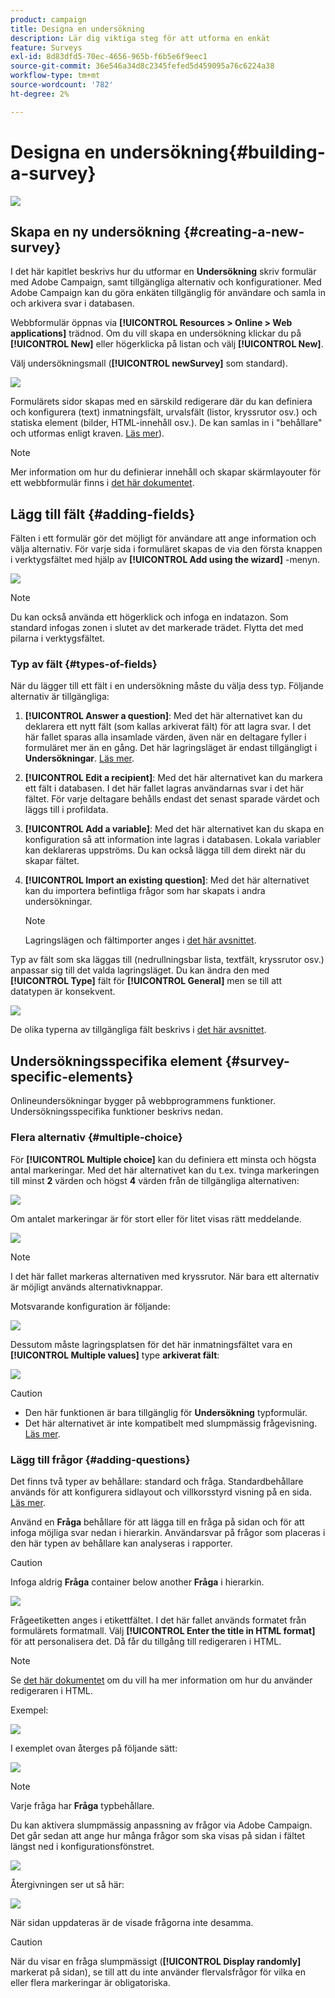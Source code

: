 ```yaml
---
product: campaign
title: Designa en undersökning
description: Lär dig viktiga steg för att utforma en enkät
feature: Surveys
exl-id: 8d83dfd5-70ec-4656-965b-f6b5e6f9eec1
source-git-commit: 36e546a34d8c2345fefed5d459095a76c6224a38
workflow-type: tm+mt
source-wordcount: '782'
ht-degree: 2%

---
```


# Designa en undersökning{#building-a-survey}

![](../../assets/v7-only.svg)

## Skapa en ny undersökning {#creating-a-new-survey}

I det här kapitlet beskrivs hur du utformar en **Undersökning** skriv formulär med Adobe Campaign, samt tillgängliga alternativ och konfigurationer. Med Adobe Campaign kan du göra enkäten tillgänglig för användare och samla in och arkivera svar i databasen.

Webbformulär öppnas via **[!UICONTROL Resources > Online > Web applications]** trädnod. Om du vill skapa en undersökning klickar du på **[!UICONTROL New]** eller högerklicka på listan och välj **[!UICONTROL New]**.

Välj undersökningsmall (**[!UICONTROL newSurvey]** som standard).

![](assets/s_ncs_admin_survey_select_template.png)

Formulärets sidor skapas med en särskild redigerare där du kan definiera och konfigurera (text) inmatningsfält, urvalsfält (listor, kryssrutor osv.) och statiska element (bilder, HTML-innehåll osv.). De kan samlas in i &quot;behållare&quot; och utformas enligt kraven. [Läs mer](#adding-questions)).

>[!NOTE]
>
>Mer information om hur du definierar innehåll och skapar skärmlayouter för ett webbformulär finns i [det här dokumentet](../../web/using/about-web-forms.md).

## Lägg till fält {#adding-fields}

Fälten i ett formulär gör det möjligt för användare att ange information och välja alternativ. För varje sida i formuläret skapas de via den första knappen i verktygsfältet med hjälp av **[!UICONTROL Add using the wizard]** -menyn.

![](assets/s_ncs_admin_survey_add_field_menu.png)

>[!NOTE]
>
>Du kan också använda ett högerklick och infoga en indatazon. Som standard infogas zonen i slutet av det markerade trädet. Flytta det med pilarna i verktygsfältet.

### Typ av fält {#types-of-fields}

När du lägger till ett fält i en undersökning måste du välja dess typ. Följande alternativ är tillgängliga:

1. **[!UICONTROL Answer a question]**: Med det här alternativet kan du deklarera ett nytt fält (som kallas arkiverat fält) för att lagra svar. I det här fallet sparas alla insamlade värden, även när en deltagare fyller i formuläret mer än en gång. Det här lagringsläget är endast tillgängligt i **Undersökningar**. [Läs mer](../../surveys/using/managing-answers.md#storing-collected-answers).
1. **[!UICONTROL Edit a recipient]**: Med det här alternativet kan du markera ett fält i databasen. I det här fallet lagras användarnas svar i det här fältet. För varje deltagare behålls endast det senast sparade värdet och läggs till i profildata.
1. **[!UICONTROL Add a variable]**: Med det här alternativet kan du skapa en konfiguration så att information inte lagras i databasen. Lokala variabler kan deklareras uppströms. Du kan också lägga till dem direkt när du skapar fältet.
1. **[!UICONTROL Import an existing question]**: Med det här alternativet kan du importera befintliga frågor som har skapats i andra undersökningar.

   >[!NOTE]
   >
   >Lagringslägen och fältimporter anges i [det här avsnittet](../../surveys/using/managing-answers.md#storing-collected-answers).

Typ av fält som ska läggas till (nedrullningsbar lista, textfält, kryssrutor osv.) anpassar sig till det valda lagringsläget. Du kan ändra den med **[!UICONTROL Type]** fält för **[!UICONTROL General]** men se till att datatypen är konsekvent.

![](assets/s_ncs_admin_survey_change_type.png)

De olika typerna av tillgängliga fält beskrivs i [det här avsnittet](../../web/using/about-web-forms.md).

## Undersökningsspecifika element {#survey-specific-elements}

Onlineundersökningar bygger på webbprogrammens funktioner. Undersökningsspecifika funktioner beskrivs nedan.

### Flera alternativ {#multiple-choice}

För **[!UICONTROL Multiple choice]** kan du definiera ett minsta och högsta antal markeringar. Med det här alternativet kan du t.ex. tvinga markeringen till minst **2** värden och högst **4** värden från de tillgängliga alternativen:

![](assets/s_ncs_admin_survey_multichoice_ex1.png)

Om antalet markeringar är för stort eller för litet visas rätt meddelande.

![](assets/s_ncs_admin_survey_multichoice_ex2.png)

>[!NOTE]
>
>I det här fallet markeras alternativen med kryssrutor. När bara ett alternativ är möjligt används alternativknappar.

Motsvarande konfiguration är följande:

![](assets/s_ncs_admin_survey_multichoice_ex3.png)

Dessutom måste lagringsplatsen för det här inmatningsfältet vara en **[!UICONTROL Multiple values]** type **arkiverat fält**:

![](assets/s_ncs_admin_survey_multiple_values_field.png)

>[!CAUTION]
>
>* Den här funktionen är bara tillgänglig för **Undersökning** typformulär.
>* Det här alternativet är inte kompatibelt med slumpmässig frågevisning. [Läs mer](#adding-questions).


### Lägg till frågor {#adding-questions}

Det finns två typer av behållare: standard och fråga. Standardbehållare används för att konfigurera sidlayout och villkorsstyrd visning på en sida. [Läs mer](../../web/using/about-web-forms.md).

Använd en **Fråga** behållare för att lägga till en fråga på sidan och för att infoga möjliga svar nedan i hierarkin. Användarsvar på frågor som placeras i den här typen av behållare kan analyseras i rapporter.

>[!CAUTION]
>
>Infoga aldrig **Fråga** container below another **Fråga** i hierarkin.

![](assets/s_ncs_admin_question_label.png)

Frågeetiketten anges i etikettfältet. I det här fallet används formatet från formulärets formatmall. Välj **[!UICONTROL Enter the title in HTML format]** för att personalisera det. Då får du tillgång till redigeraren i HTML.

>[!NOTE]
>
>Se [det här dokumentet](../../web/using/about-web-forms.md) om du vill ha mer information om hur du använder redigeraren i HTML.

Exempel:

![](assets/s_ncs_admin_survey_containers_qu_arbo.png)

I exemplet ovan återges på följande sätt:

![](assets/s_ncs_admin_survey_containers_qu_ex.png)

>[!NOTE]
>
>Varje fråga har **Fråga** typbehållare.

Du kan aktivera slumpmässig anpassning av frågor via Adobe Campaign. Det går sedan att ange hur många frågor som ska visas på sidan i fältet längst ned i konfigurationsfönstret.

![](assets/s_ncs_admin_survey_containers_qu_display.png)

Återgivningen ser ut så här:

![](assets/s_ncs_admin_survey_containers_qu_display_rendering.png)

När sidan uppdateras är de visade frågorna inte desamma.

>[!CAUTION]
>
>När du visar en fråga slumpmässigt (**[!UICONTROL Display randomly]** markerat på sidan), se till att du inte använder flervalsfrågor för vilka en eller flera markeringar är obligatoriska.
